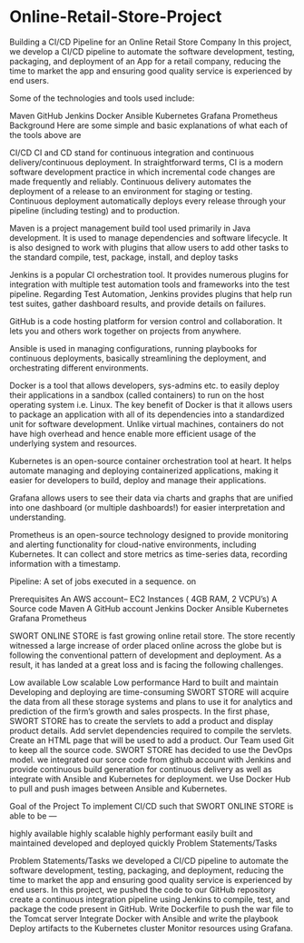 # Online-Retail-Store-Project
Building a CI/CD Pipeline for an Online Retail Store Company
In this project, we develop a CI/CD pipeline to automate the software development, testing, packaging, and deployment of an App for a retail company, reducing the time to market the app and ensuring good quality service is experienced by end users.

Some of the technologies and tools used include:

Maven
GitHub
Jenkins
Docker
Ansible
Kubernetes
Grafana
Prometheus
Background
Here are some simple and basic explanations of what each of the tools above are

CI/CD CI and CD stand for continuous integration and continuous delivery/continuous deployment. In straightforward terms, CI is a modern software development practice in which incremental code changes are made frequently and reliably. Continuous delivery automates the deployment of a release to an environment for staging or testing. Continuous deployment automatically deploys every release through your pipeline (including testing) and to production.

Maven is a project management build tool used primarily in Java development. It is used to manage dependencies and software lifecycle. It is also designed to work with plugins that allow users to add other tasks to the standard compile, test, package, install, and deploy tasks

Jenkins is a popular CI orchestration tool. It provides numerous plugins for integration with multiple test automation tools and frameworks into the test pipeline. Regarding Test Automation, Jenkins provides plugins that help run test suites, gather dashboard results, and provide details on failures.

GitHub is a code hosting platform for version control and collaboration. It lets you and others work together on projects from anywhere.

Ansible is used in managing configurations, running playbooks for continuous deployments, basically streamlining the deployment, and orchestrating different environments.

Docker is a tool that allows developers, sys-admins etc. to easily deploy their applications in a sandbox (called containers) to run on the host operating system i.e. Linux. The key benefit of Docker is that it allows users to package an application with all of its dependencies into a standardized unit for software development. Unlike virtual machines, containers do not have high overhead and hence enable more efficient usage of the underlying system and resources.

Kubernetes is an open-source container orchestration tool at heart. It helps automate managing and deploying containerized applications, making it easier for developers to build, deploy and manage their applications.

Grafana allows users to see their data via charts and graphs that are unified into one dashboard (or multiple dashboards!) for easier interpretation and understanding.

Prometheus is an open-source technology designed to provide monitoring and alerting functionality for cloud-native environments, including Kubernetes. It can collect and store metrics as time-series data, recording information with a timestamp.

Pipeline: A set of jobs executed in a sequence. on

Prerequisites
An AWS account– EC2 Instances ( 4GB RAM, 2 VCPU’s)
A Source code
Maven
A GitHub account
Jenkins
Docker
Ansible
Kubernetes
Grafana
Prometheus

SWORT ONLINE STORE is fast growing online retail store. The store recently witnessed a large increase of order placed online across the globe but is following the conventional pattern of development and deployment. As a result, it has landed at a great loss and is facing the following challenges.

Low available
Low scalable
Low performance
Hard to built and maintain
Developing and deploying are time-consuming SWORT STORE will acquire the data from all these storage systems and plans to use it for analytics and prediction of the firm’s growth and sales prospects. In the first phase, SWORT STORE has to create the servlets to add a product and display product details. Add servlet dependencies required to compile the servlets. Create an HTML page that will be used to add a product. Our Team used Git to keep all the source code. SWORT STORE has decided to use the DevOps model. we integrated our sorce code from github account with Jenkins and provide continuous build generation for continuous delivery as well as integrate with Ansible and Kubernetes for deployment.  we Use Docker Hub to pull and push images between Ansible and Kubernetes.

Goal of the Project
To implement CI/CD such that SWORT ONLINE STORE is able to be —

highly available
highly scalable
highly performant
easily built and maintained
developed and deployed quickly
Problem Statements/Tasks

Problem Statements/Tasks
we developed a CI/CD pipeline to automate the software development, testing, packaging, and deployment, reducing the time to market the app and ensuring good quality service is experienced by end users. In this project, we
pushed the code to our GitHub repository
create a continuous integration pipeline using Jenkins to compile, test, and package the code present in GitHub.
Write Dockerfile to push the war file to the Tomcat server
Integrate Docker with Ansible and write the playbook
Deploy artifacts to the Kubernetes cluster
Monitor resources using Grafana.

